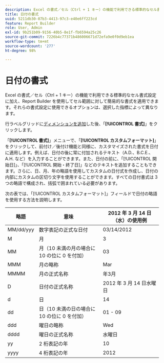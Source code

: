 ```yaml
---
description: Excel の書式／セル（Ctrl + 1 キー）の機能で利用できる標準的なセル書式設定に加え、Report Builder を使用してセル範囲に対して簡易的な書式を適用できます。それらの書式設定に使用できるオプションは、選択した指標によって異なります。
title: 日付の書式
uuid: 5211db30-07b3-4413-97c3-e40e6ff223cd
feature: Report Builder
role: User, Admin
exl-id: 9b251b09-9156-40b5-8e1f-fb6594a25c26
source-git-commit: 7226b4c77371b486006671d72efa9e0f0d9eb1ea
workflow-type: tm+mt
source-wordcount: '277'
ht-degree: 98%

---
```


# 日付の書式

Excel の書式／セル（Ctrl + 1 キー）の機能で利用できる標準的なセル書式設定に加え、Report Builder を使用してセル範囲に対して簡易的な書式を適用できます。それらの書式設定に使用できるオプションは、選択した指標によって異なります。

行ラベルグリッドに[ディメンションを追加](/help/analyze/report-builder/layout/c-metrics-dimensions/t-add-metrics-and-dimensions.md)した後、「**[!UICONTROL 書式]**」をクリックします。

「**[!UICONTROL 書式]**」メニューで、「**[!UICONTROL カスタムフォーマット]**」をクリックして、前付け／後付け機能と同様に、カスタマイズされた書式を日付に適用します。例えば、日付の後に常に付加されるテキスト（A.D.、B.C.E.、A.H. など）を入力することができます。また、日付の前に、「[!UICONTROL 開始日]」、「[!UICONTROL 開始・終了日]」などのテキストを追加することもできます。さらに、日、月、年の略語を使用してカスタムの日付式を作成し、日付の内部にカスタムの区切り文字を使用することができます。すべての日付書式は 3 つの略語で構成され、括弧で囲まれている必要があります。

次の表では、「[!UICONTROL カスタムフォーマット]」フィールドで日付の略語を使用する方法を説明します。

| 略語 | 意味 | 2012 年 3 月 14 日（水）の使用例 |
|--- |--- |--- |
| MM/dd/yyy | 数字表記の正式な日付 | 03/14/2012 |
| M | 月 | 3 |
| MM | 月（10 未満の月の場合に 10 の位に 0 を付加） | 03 |
| MMM | 月の略称 | Mar |
| MMMM | 月の正式名称 | 年3月 |
| D | 日付の正式名称 | 2012 年 3 月 14 日水曜日 |
| d | 日 | 14 |
| dd | 日（10 未満の日の場合に 10 の位に 0 を付加） | 01 - 09 |
| ddd | 曜日の略称 | Wed |
| dddd | 曜日の正式名称 | 水曜日 |
| yy | 2 桁表記の年 | 10 |
| yyyy | 4 桁表記の年 | 2012 |
